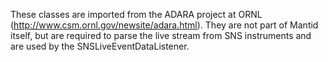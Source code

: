 These classes are imported from the ADARA project at ORNL (http://www.csm.ornl.gov/newsite/adara.html).
They are not part of Mantid itself, but are required to parse the live stream from SNS instruments and are used by the SNSLiveEventDataListener.
